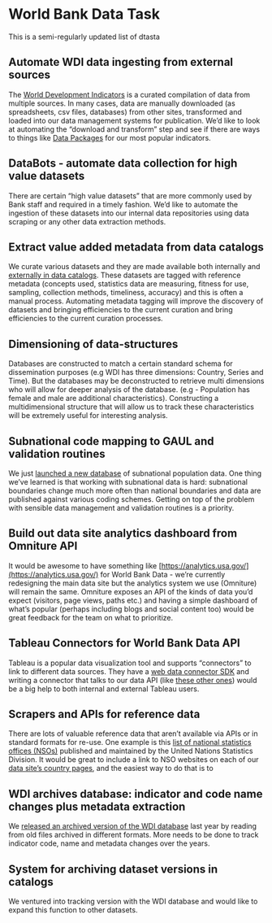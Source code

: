 # World Bank Data Task
This is a semi-regularly updated list of dtasta 

## Automate WDI data ingesting from external sources
The [World Development Indicators](http://data.worldbank.org/products/wdi) is a curated compilation of data from multiple sources. In many cases, data are manually downloaded (as spreadsheets, csv files, databases) from other sites, transformed and loaded into our data management systems for publication. We’d like to look at automating the “download and transform” step and see if there are ways to things like [Data Packages](http://dataprotocols.org/data-packages/) for our most popular indicators.

## DataBots - automate data collection for high value datasets
There are certain “high value datasets” that are more commonly used by Bank staff and  required in a timely fashion. We’d like to automate the ingestion of these datasets into our internal data repositories using data scraping or any other data extraction methods. 

## Extract value added metadata from data catalogs
We curate various datasets and they are made available both internally and [externally in data catalogs](http://datacatalog.worldbank.org/). These datasets are tagged with reference metadata (concepts used, statistics data are  measuring, fitness for use, sampling, collection methods, timeliness, accuracy) and this is often a manual process. Automating metadata tagging will improve the discovery of datasets and bringing efficiencies to the current curation and bring efficiencies to the current curation processes. 

## Dimensioning of data-structures
Databases are constructed to match a certain standard schema for dissemination purposes (e.g WDI has three dimensions: Country, Series and Time). But the databases may be deconstructed to retrieve multi dimensions who will allow for deeper analysis of the database. (e.g - Population has female and male are additional characteristics). Constructing a multidimensional structure that will allow us to track these characteristics will be extremely useful for interesting analysis. 

## Subnational code mapping to GAUL and validation routines
We just [launched a new database](http://blogs.worldbank.org/opendata/new-time-series-global-subnational-population-estimates-launched) of subnational population data. One thing we’ve learned is that working with subnational data is hard: subnational boundaries change much more often than national boundaries and data are published against various coding schemes. Getting on top of the problem with sensible data management and validation routines is a priority.

## Build out data site analytics dashboard from Omniture API
It would be awesome to have something like [https://analytics.usa.gov/](https://analytics.usa.gov/) for World Bank Data - we’re currently redesigning the main data site but the analytics system we use (Omniture) will remain the same. Omniture exposes an API of the kinds of data you’d expect (visitors, page views, paths etc.) and having a simple dashboard of what’s popular (perhaps including blogs and social content too) would be great feedback for the team on what to prioritize. 

## Tableau Connectors for World Bank Data API
Tableau is a popular data visualization tool and supports “connectors” to link to different data sources. They have a [web data connector SDK](https://onlinehelp.tableau.com/current/api/wdc/en-us/help.htm) and writing a connector that talks to our data API (like [these other ones](https://community.tableau.com/thread/178865)) would be a big help to both internal and external Tableau users. 

## Scrapers and APIs for reference data
There are lots of valuable reference data that aren’t available via APIs or in standard formats for re-use. One example is this [list of national statistics offices (NSOs)](http://unstats.un.org/unsd/methods/inter-natlinks/sd_natstat.asp) published and maintained by the United Nations Statistics Division. It would be great to include a link to NSO websites on each of our [data site’s country pages](http://data.worldbank.org/country), and the easiest way to do that is to

## WDI archives database: indicator and code name changes plus metadata extraction
We [released an archived version of the WDI database](http://blogs.worldbank.org/opendata/2015-year-data-time-travel) last year by reading from old files archived in different formats. More needs to be done to track indicator code, name and metadata changes over the years. 

## System for archiving dataset versions in catalogs
We ventured into tracking version with the WDI database and would like to expand this function to other datasets. 

